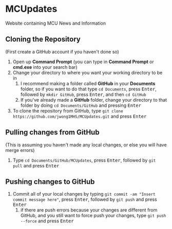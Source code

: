 # MCUpdates
Website containing MCU News and Information

## Cloning the Repository ##
(First create a GitHub account if you haven't done so)
1. Open up **Command Prompt** (you can type in **Command Prompt** or **cmd.exe** into your search bar)
2. Change your directory to where you want your working directory to be in 
    1. I recommend making a folder called **GitHub** in your **Documents** folder, so if you want to do that type `cd Documents`, press <kbd>Enter</kbd>, followed by `mkdir GitHub`, press <kbd>Enter</kbd>, and then `cd GitHub`
    2. If you've already made a **GitHub** folder, change your directory to that folder by doing `cd Documents/GitHub` and pressing <kbd>Enter</kbd>
3. To clone the repository from GitHub, type `git clone https://github.com/jwong1MHS/MCUpdates.git` and press <kbd>Enter</kbd>

## Pulling changes from GitHub ##
(This is assuming you haven't made any local changes, or else you will have merge errors)
1. Type `cd Documents/GitHub/MCUpdates`, press <kbd>Enter</kbd>, followed by `git pull` and press <kbd>Enter</kbd>

## Pushing changes to GitHub ##
1. Commit all of your local changes by typing `git commit -am "Insert commit message here"`, press <kbd>Enter</kbd>, followed by `git push` and press <kbd>Enter</kbd>
    1. if there are push errors because your changes are different from GitHub, and you still want to force push your changes, type `git push --force` and press <kbd>Enter</kbd>

